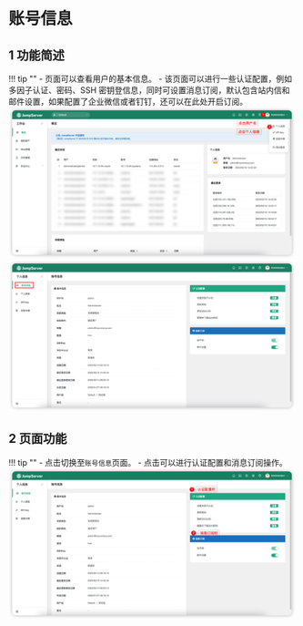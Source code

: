 # 账号信息

## 1 功能简述
!!! tip ""
    - 页面可以查看用户的基本信息。
    - 该页面可以进行一些认证配置，例如多因子认证、密码、SSH 密钥登信息，同时可设置消息订阅，默认包含站内信和邮件设置，如果配置了企业微信或者钉钉，还可以在此处开启订阅。
![account_information01](../../../img/account_information01.png)
![account_information02](../../../img/account_information02.png)

## 2 页面功能
!!! tip ""
    - 点击切换至`账号信息`页面。
    - 点击可以进行认证配置和消息订阅操作。
![account_information03](../../../img/account_information03.png)